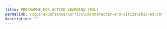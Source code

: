 ```yaml
---
title: PROGRAMME FOR ACTIVE LEARNING (PAL)
permalink: /czps-experience/curriculum/character-and-citizenship-education/programme-for-active-learning-pal/
description: ""
---
```

